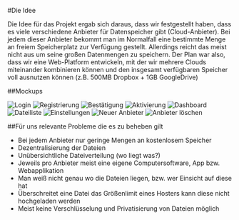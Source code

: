 #Die Idee

Die Idee für das Projekt ergab sich daraus, dass wir festgestellt haben, dass es viele verschiedene Anbieter für Datenspeicher gibt (Cloud-Anbieter). Bei jedem dieser Anbieter bekommt man im Normalfall eine bestimmte Menge an freiem Speicherplatz zur Verfügung gestellt. Allerdings reicht das meist nicht aus um seine großen Datenmengen zu speichern. Der Plan war also, dass wir eine Web-Platform entwickeln, mit der wir mehrere Clouds miteinander kombinieren können und den insgesamt verfügbaren Speicher voll ausnutzen können (z.B. 500MB Dropbox + 1GB GoogleDrive) 

##Mockups

![Login](/mockups/01_login.png)
![Registrierung](/mockups/02_registration.png)
![Bestätigung](/mockups/03_bestaetigung.png)
![Aktivierung](/mockups/04_aktivierung.png)
![Dashboard](/mockups/0501_dashboard.png)
![Dateiliste](/mockups/0502_dateiliste.png)
![Einstellungen](/mockups/0503_einstellungen.png)
![Neuer Anbieter](/mockups/07_neuer_anbieter.png)
![Anbieter löschen](/mockups/08_anbieter_loeschen.png)

##Für uns relevante Probleme die es zu beheben gilt

+ Bei jedem Anbieter nur geringe Mengen an kostenlosem Speicher
+ Dezentralisierung der Dateien
+ Unübersichtliche Dateiverteilung (wo liegt was?)
+ Jeweils pro Anbieter meist eine eigene Computersoftware, App bzw. Webapplikation
+ Man weiß nicht genau wo die Dateien liegen, bzw. wer Einsicht auf diese hat
+ Überschreitet eine Datei das Größenlimit eines Hosters kann diese nicht hochgeladen werden
+ Meist keine Verschlüsselung und Privatisierung von Dateien möglich


